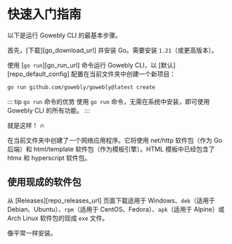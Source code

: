 # 快速入门指南

以下是运行 Gowebly CLI 的最基本步骤。

<!--@include: ../../parts/zh_HK/block_cant-find-answer.md-->

首先，[下载][go_download_url] 并安装 Go。需要安装 `1.21`（或更高版本）。

使用 [`go run`][go_run_url] 命令运行 Gowebly CLI，以 [默认][repo_default_config] 配置在当前文件夹中创建一个新项目：

``` bash
go run github.com/gowebly/gowebly@latest create
```

::: tip `go run` 命令的优势
使用 `go run` 命令，无需在系统中安装，即可使用 Gowebly CLI 的所有功能。
:::

就是这样！ :fire:

在当前文件夹中创建了一个网络应用程序。它将使用 net/http 软件包（作为 Go 后端）和 html/template 软件包（作为模板引擎）。HTML 模板中已经包含了 htmx 和 hyperscript 软件包。

## 使用现成的软件包

从 [Releases][repo_releases_url] 页面下载适用于 Windows、`deb`（适用于 Debian、Ubuntu）、`rpm`（适用于 CentOS、Fedora）、`apk`（适用于 Alpine）或 Arch Linux 软件包的现成 `exe` 文件。

像平常一样安装。

<!--@include: ../../parts/links.md-->